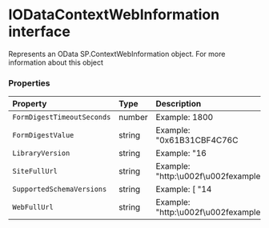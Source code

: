 # IODataContextWebInformation interface





Represents an OData SP.ContextWebInformation object. For more information about this object




### Properties

| Property	   | Type	| Description|
|:-------------|:-------|:-----------|
|`FormDigestTimeoutSeconds`      | number | Example: 1800 |
|`FormDigestValue`      | string | Example: "0x61B31CBF4C76C |
|`LibraryVersion`      | string | Example: "16 |
|`SiteFullUrl`      | string | Example: "http:\u002f\u002fexample |
|`SupportedSchemaVersions`      | string | Example: [ "14 |
|`WebFullUrl`      | string | Example: "http:\u002f\u002fexample |




